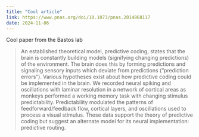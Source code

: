 ```yaml
---
title: "Cool article"
link: https://www.pnas.org/doi/10.1073/pnas.2014868117
date: 2024-11-06
---
```


Cool paper from the Bastos lab

> An established theoretical model, predictive coding, states that the brain is constantly building models (signifying changing predictions) of the environment. The brain does this by forming predictions and signaling sensory inputs which deviate from predictions (“prediction errors”). Various hypotheses exist about how predictive coding could be implemented in the brain. We recorded neural spiking and oscillations with laminar resolution in a network of cortical areas as monkeys performed a working memory task with changing stimulus predictability. Predictability modulated the patterns of feedforward/feedback flow, cortical layers, and oscillations used to process a visual stimulus. These data support the theory of predictive coding but suggest an alternate model for its neural implementation: predictive routing.

